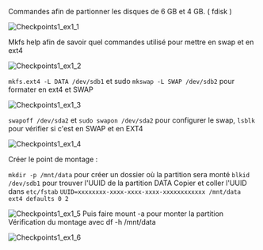 Commandes afin de partionner les disques de 6 GB et 4 GB. ( fdisk )

![Checkpoints1_ex1_1](https://github.com/Blazeuhh/Quetes_WCS/blob/main/images/Checkpoints1_ex1_1.png?raw=true)

Mkfs help afin de savoir quel commandes utilisé pour mettre en swap et en ext4

![Checkpoints1_ex1_2](https://github.com/Blazeuhh/Quetes_WCS/assets/156552845/88db1dad-ef80-4d3d-9f72-7a31a46ae76d)

`mkfs.ext4 -L DATA /dev/sdb1` et sudo `mkswap -L SWAP /dev/sdb2` pour formater en ext4 et SWAP

![Checkpoints1_ex1_3](https://github.com/Blazeuhh/Quetes_WCS/assets/156552845/03c4e41b-c491-4179-9424-ae3ce1819fc3)

`swapoff /dev/sda2` et `sudo swapon /dev/sda2` pour configurer le swap, `lsblk` pour vérifier si c'est en SWAP et en EXT4

![Checkpoints1_ex1_4](https://github.com/Blazeuhh/Quetes_WCS/assets/156552845/8c027c09-5f99-434c-9d5d-a04fa4a908de)

Créer le point de montage :

`mkdir -p /mnt/data` pour créer un dossier où la partition sera monté
`blkid /dev/sdb1` pour trouver l'UUID de la partition DATA
Copier et coller l'UUID dans `etc/fstab`
`UUID=xxxxxxxx-xxxx-xxxx-xxxx-xxxxxxxxxxxx /mnt/data ext4 defaults 0 2`

![Checkpoints1_ex1_5](https://github.com/Blazeuhh/Quetes_WCS/assets/156552845/394486bb-ec6c-4b3f-8da6-1193f5cc9fde)
Puis faire mount -a pour monter la partition
Vérification du montage avec df -h /mnt/data

![Checkpoints1_ex1_6](https://github.com/Blazeuhh/Quetes_WCS/assets/156552845/0135959c-2865-4df5-a1ad-5b236ca1c694)
